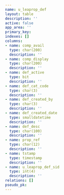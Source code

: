 ```yaml
---
name: u_leaprop_def
layout: table
description: ''
active: false
app_area: ''
primary_key: 
indexes: []
columns:
- name: comp_avail
  type: char(200)
  description: ''
- name: comp_display
  type: char(200)
  description: ''
- name: def_active
  type: bit
  description: ''
- name: def_cat_code
  type: char(3)
  description: ''
- name: def_created_by
  type: char(3)
  description: ''
- name: def_created_date
  type: smalldatetime
  description: ''
- name: def_desc
  type: char(100)
  description: ''
- name: prop_ref
  type: char(12)
  description: ''
- name: tstamp
  type: timestamp
  description: ''
- name: u_leaprop_def_sid
  type: int(4)
  description: ''
relations: []
pseudo_pk: 
---
```


